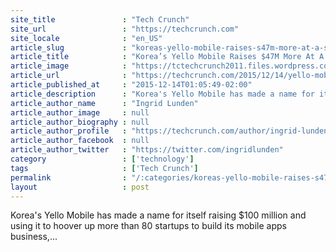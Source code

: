 ```yaml
---
site_title               : "Tech Crunch"
site_url                 : "https://techcrunch.com"
site_locale              : "en_US"
article_slug             : "koreas-yello-mobile-raises-s47m-more-at-a-s4b-valuation-led-by-formation-8"
article_title            : "Korea’s Yello Mobile Raises $47M More At A $4B Valuation Led By Formation 8"
article_image            : "https://tctechcrunch2011.files.wordpress.com/2012/05/yellow-room-1-jpg.jpg?w=764&h=400&crop=1"
article_url              : "https://techcrunch.com/2015/12/14/yello-mobile-more-funding/"
article_published_at     : "2015-12-14T01:05:49-02:00"
article_description      : "Korea's Yello Mobile has made a name for itself raising $100 million and using it to hoover up more than 80 startups to build its mobile apps business,..."
article_author_name      : "Ingrid Lunden"
article_author_image     : null
article_author_biography : null
article_author_profile   : "https://techcrunch.com/author/ingrid-lunden/"
article_author_facebook  : null
article_author_twitter   : "https://twitter.com/ingridlunden"
category                 : ['technology']
tags                     : ['Tech Crunch']
permalink                : "/:categories/koreas-yello-mobile-raises-s47m-more-at-a-s4b-valuation-led-by-formation-8/"
layout                   : post
---
```


Korea's Yello Mobile has made a name for itself raising $100 million and using it to hoover up more than 80 startups to build its mobile apps business,...
